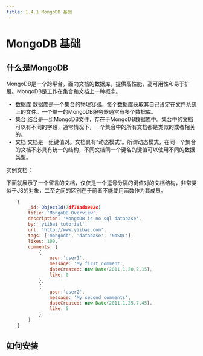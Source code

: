 ```yaml
---
title: 1.4.1 MongoDB 基础
---
```


# MongoDB 基础

## 什么是MongoDB

MongoDB是一个跨平台，面向文档的数据库，提供高性能，高可用性和易于扩展。MongoDB是工作在集合和文档上一种概念。

- 数据库
    数据库是一个集合的物理容器。每个数据库获取其自己设定在文件系统上的文件。一个单一的MongoDB服务器通常有多个数据库。
- 集合
    结合是一组MongoDB文件，存在于MongoDB数据库中。集合中的文档可以有不同的字段，通常情况下，一个集合中的所有文档都是类似的或者相关的。
- 文档
    文档是一组键值对。文档具有“动态模式”。所谓动态模式，在同一个集合的文档不必具有统一的结构，不同文档同一个键名的键值可以使用不同的数据类型。

实例文档：

下面就展示了一个留言的文档，仅仅是一个逗号分隔的键值对的文档结构，非常类似于JS的对象，二至之间的区别在于前者不能使用函数作为其成员。

```js
    {
        _id: ObjectId(7df78ad8902c)
        title: 'MongoDB Overview', 
        description: 'MongoDB is no sql database',
        by: 'yiibai tutorial',
        url: 'http://www.yiibai.com',
        tags: ['mongodb', 'database', 'NoSQL'],
        likes: 100, 
        comments: [	
            {
                user:'user1',
                message: 'My first comment',
                dateCreated: new Date(2011,1,20,2,15),
                like: 0 
            },
            {
                user:'user2',
                message: 'My second comments',
                dateCreated: new Date(2011,1,25,7,45),
                like: 5
            }
        ]
    }
```

<!-- TODO: 这里的文档结构需要替换 -->


## 如何安装

<!-- TODO: 这里应该有一个安装MongoDB的链接 -->

<!-- ##### 在 Windows 上安装 MongoBD

我们要在Windows上安装MongoDB，首先从 [https://www.mongodb.com/download-center/community](https://www.mongodb.com/download-center/community) 下载最新版本的MongoDB，下载完成后的文件应该是`mongodb-win32-x86_64-2008plus-ssl-[version]-signed.msi`，这里的[version]是你下载的MongoDB的版本。

双击运行之后下一步，同意使用协议后下一步。

![1.4.1 MongoDB安装](../img/1.4.1MongoDB安装.png.jpg)

我们推荐使用完整模式(Complete)进行安装，因为这样可以免去一些配置的过程，当然你也可以选择自定义(Custom)模式进行安装，那么你就需要在今后的实验中注意自己数据库启动与否的问题。

#### 完整模式

![1.4.1MongoDB安装-完整模式](../img/1.4.1MongoDB安装-完整模式.jpg)

保持这个默认的设置不要动，直接下一步即可完成安装。

打开`cmd`，七日换到

我们推荐将MongoDB安装在 -->
